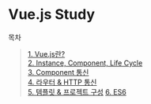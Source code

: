 # Vue.js Study

목차

> [1. Vue.js란?](https://github.com/chae-lyn/Vue-js/tree/study/1.Vue.js)   
> [2. Instance, Component, Life Cycle](https://github.com/chae-lyn/Vue-js/tree/study/2.Vue.js)   
> [3. Component 통신](https://github.com/chae-lyn/Vue-js/tree/study/3.Vue.js)   
> [4. 라우터 & HTTP 통신](https://github.com/chae-lyn/Vue-js/tree/study/4.Vue.js)   
> [5. 템플릿 & 프로젝트 구성](https://github.com/chae-lyn/Vue-js/tree/study/5.Vue.js)
> [6. ES6](https://github.com/chae-lyn/Vue-js/tree/study/6.Vue.js)